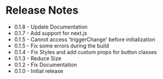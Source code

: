 # Release Notes

- 0.1.8 - Update  Documentation
- 0.1.7 - Add support for next.js
- 0.1.5 - Cannot access 'triggerChange' before initialization
- 0.1.5 - Fix  some errors during the build
- 0.1.4 - Fix Styles and add custom props for button classes
- 0.1.3 - Reduce Size
- 0.1.2 - Fix  Documentation
- 0.1.0 - Initial release
